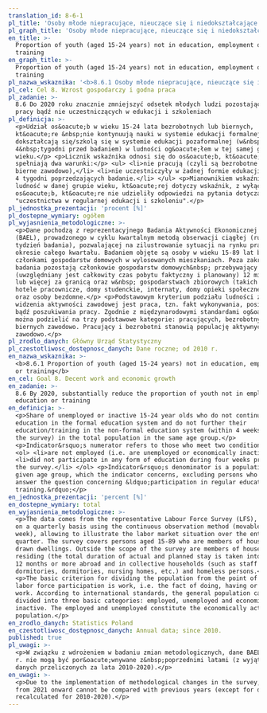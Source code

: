 ```yaml
---
translation_id: 8-6-1
pl_title: 'Osoby młode niepracujące, nieuczące się i niedokształcające się'
pl_graph_title: 'Osoby młode niepracujące, nieuczące się i niedokształcające się'
en_title: >-
  Proportion of youth (aged 15-24 years) not in education, employment or
  training
en_graph_title: >-
  Proportion of youth (aged 15-24 years) not in education, employment or
  training
pl_nazwa_wskaznika: '<b>8.6.1 Osoby młode niepracujące, nieuczące się i niedokształcające się</b>'
pl_cel: Cel 8. Wzrost gospodarczy i godna praca
pl_zadanie: >-
  8.6 Do 2020 roku znacznie zmniejszyć odsetek młodych ludzi pozostających bez
  pracy bądź nie uczestniczących w edukacji i szkoleniach
pl_definicja: >-
  <p>Udział os&oacute;b w wieku 15-24 lata bezrobotnych lub biernych,
  kt&oacute;re &nbsp;nie kontynuują nauki w systemie edukacji formalnej i nie
  dokształcają się/szkolą się w systemie edukacji pozaformalnej (w&nbsp;ciągu
  4&nbsp;tygodni przed badaniem) w ludności og&oacute;łem w tej samej grupie
  wieku.</p> <p>Licznik wskaźnika odnosi się do os&oacute;b, kt&oacute;re
  spełniają dwa warunki:</p> <ul> <li>nie pracują (czyli są bezrobotne lub
  bierne zawodowo),</li> <li>nie uczestniczyły w żadnej formie edukacji w ciągu
  4 tygodni poprzedzających badanie.</li> </ul> <p>Mianownikiem wskaźnika jest
  ludność w danej grupie wieku, kt&oacute;rej dotyczy wskaźnik, z wyłączeniem
  os&oacute;b, kt&oacute;re nie udzieliły odpowiedzi na pytania dotyczące
  "uczestnictwa w regularnej edukacji i szkoleniu".</p>
pl_jednostka_prezentacji: 'procent [%]'
pl_dostepne_wymiary: ogółem
pl_wyjasnienia_metodologiczne: >-
  <p>Dane pochodzą z reprezentacyjnego Badania Aktywności Ekonomicznej Ludności
  (BAEL), prowadzonego w cyklu kwartalnym metodą obserwacji ciągłej (ruchomy
  tydzień badania), pozwalającej na zilustrowanie sytuacji na rynku pracy w
  okresie całego kwartału. Badaniem objęte są osoby w wieku 15-89 lat będące
  członkami gospodarstw domowych w wylosowanych mieszkaniach. Poza zakresem
  badania pozostają członkowie gospodarstw domowych&nbsp; przebywający
  (uwzględniany jest całkowity czas pobytu faktyczny i planowany) 12 miesięcy
  lub więcej za granicą oraz w&nbsp; gospodarstwach zbiorowych (takich jak:
  hotele pracownicze, domy studenckie, internaty, domy opieki społecznej, itp.)
  oraz osoby bezdomne.</p> <p>Podstawowym kryterium podziału ludności z punktu
  widzenia aktywności zawodowej jest praca, tzn. fakt wykonywania, posiadania
  bądź poszukiwania pracy. Zgodnie z międzynarodowymi standardami og&oacute;ł
  można podzielić na trzy podstawowe kategorie: pracujących, bezrobotnych i
  biernych zawodowo. Pracujący i bezrobotni stanowią populację aktywnych
  zawodowo.</p>
pl_zrodlo_danych: Główny Urząd Statystyczny
pl_czestotliwosc_dostępnosc_danych: Dane roczne; od 2010 r.
en_nazwa_wskaznika: >-
  <b>8.6.1 Proportion of youth (aged 15-24 years) not in education, employment
  or training</b>
en_cel: Goal 8. Decent work and economic growth
en_zadanie: >-
  8.6 By 2020, substantially reduce the proportion of youth not in employment,
  education or training
en_definicja: >-
  <p>Share of unemployed or inactive 15-24 year olds who do not continue their
  education in the formal education system and do not further their
  education/training in the non-formal education system (within 4 weeks before
  the survey) in the total population in the same age group.</p>
  <p>Indicator&rsquo;s numerator refers to those who meet two conditions:</p>
  <ol> <li>are not employed (i.e. are unemployed or economically inactive),</li>
  <li>did not participate in any form of education during four weeks preceding
  the survey.</li> </ol> <p>Indicator&rsquo;s denominator is a population in a
  given age group, which the indicator concerns, excluding persons who did not
  answer the question concerning &ldquo;participation in regular education and
  training.&rdquo;</p>
en_jednostka_prezentacji: 'percent [%]'
en_dostepne_wymiary: total
en_wyjasnienia_metodologiczne: >-
  <p>The data comes from the representative Labour Force Survey (LFS), conducted
  on a quarterly basis using the continuous observation method (movable survey
  week), allowing to illustrate the labor market situation over the entire
  quarter. The survey covers persons aged 15-89 who are members of households in
  drawn dwellings. Outside the scope of the survey are members of households
  residing (the total duration of actual and planned stay is taken into account)
  12 months or more abroad and in collective households (such as staff hotels,
  dormitories, dormitories, nursing homes, etc.) and homeless persons.</p>
  <p>The basic criterion for dividing the population from the point of view of
  labor force participation is work, i.e. the fact of doing, having or seeking
  work. According to international standards, the general population can be
  divided into three basic categories: employed, unemployed and economically
  inactive. The employed and unemployed constitute the economically active
  population.</p>
en_zrodlo_danych: Statistics Poland
en_czestotliwosc_dostępnosc_danych: Annual data; since 2010.
published: true
pl_uwagi: >-
  <p>W związku z wdrożeniem w badaniu zmian metodologicznych, dane BAEL od 2021
  r. nie mogą być por&oacute;wnywane z&nbsp;poprzednimi latami (z wyjątkiem
  danych przeliczonych za lata 2010-2020).</p>
en_uwagi: >-
  <p>Due to the implementation of methodological changes in the survey, LFS data
  from 2021 onward cannot be compared with previous years (except for data
  recalculated for 2010-2020).</p>
---
```

